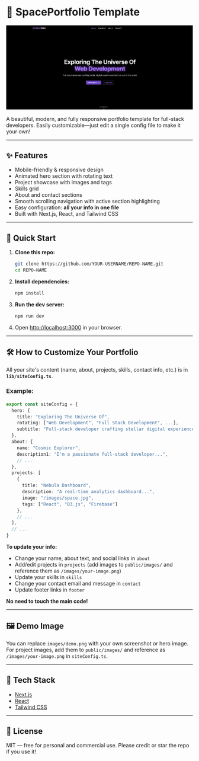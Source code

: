 # 🚀 SpacePortfolio Template

![Demo](images/demo.png)

A beautiful, modern, and fully responsive portfolio template for full-stack developers. Easily customizable—just edit a single config file to make it your own!

---

## ✨ Features
- Mobile-friendly & responsive design
- Animated hero section with rotating text
- Project showcase with images and tags
- Skills grid
- About and contact sections
- Smooth scrolling navigation with active section highlighting
- Easy configuration: **all your info in one file**
- Built with Next.js, React, and Tailwind CSS

---

## 🚦 Quick Start

1. **Clone this repo:**
   ```sh
   git clone https://github.com/YOUR-USERNAME/REPO-NAME.git
   cd REPO-NAME
   ```
2. **Install dependencies:**
   ```sh
   npm install
   ```
3. **Run the dev server:**
   ```sh
   npm run dev
   ```
4. Open [http://localhost:3000](http://localhost:3000) in your browser.

---

## 🛠️ How to Customize Your Portfolio

All your site's content (name, about, projects, skills, contact info, etc.) is in **`lib/siteConfig.ts`**.

### Example:
```ts
export const siteConfig = {
  hero: {
    title: "Exploring The Universe Of",
    rotating: ["Web Development", "Full Stack Development", ...],
    subtitle: "Full-stack developer crafting stellar digital experiences..."
  },
  about: {
    name: "Cosmic Explorer",
    description1: "I'm a passionate full-stack developer...",
    // ...
  },
  projects: [
    {
      title: "Nebula Dashboard",
      description: "A real-time analytics dashboard...",
      image: "/images/space.jpg",
      tags: ["React", "D3.js", "Firebase"]
    },
    // ...
  ],
  // ...
}
```

**To update your info:**
- Change your name, about text, and social links in `about`
- Add/edit projects in `projects` (add images to `public/images/` and reference them as `/images/your-image.png`)
- Update your skills in `skills`
- Change your contact email and message in `contact`
- Update footer links in `footer`

**No need to touch the main code!**

---

## 🖼️ Demo Image
You can replace `images/demo.png` with your own screenshot or hero image. For project images, add them to `public/images/` and reference as `/images/your-image.png` in `siteConfig.ts`.

---

## 🧰 Tech Stack
- [Next.js](https://nextjs.org/)
- [React](https://react.dev/)
- [Tailwind CSS](https://tailwindcss.com/)

---

## 📄 License
MIT — free for personal and commercial use. Please credit or star the repo if you use it! 